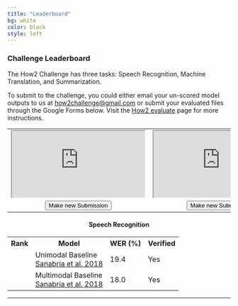 ```yaml
---
title: "Leaderboard"
bg: white
color: black
style: left
---
```


### Challenge Leaderboard

The How2 Challenge has three tasks: Speech Recognition, Machine Translation, and Summarization. 

To submit to the challenge, you could either email your un-scored model outputs to us at <how2challenge@gmail.com> or submit your evaluated files through the Google Forms below. Visit the <a href="https://github.com/srvk/how2-dataset/blob/master/README.md#how2-evaluate">How2 evaluate</a> page for more instructions.

<table>
  <tr>
    <td>
      <iframe src="https://docs.google.com/spreadsheets/d/e/2PACX-1vQ8lB_FU4SQqfd7GblZzeGvtIUMUGxBt35-XnAaED0sSMtOuWgebqpBDZU5xSa8WwRYMLGbwzPdMBuF/pubhtml?gid=0&amp;single=true&amp;widget=true&amp;headers=false"></iframe>
    </td>
    <td>
      <iframe src="https://docs.google.com/spreadsheets/d/e/2PACX-1vSiC9ZbFzYVDwuEgvyM8Eiz07_E6S2vUtG2G_riELgYks_7wTv-WXLE2xbTqGDn4o9GQy4uVe9UH7Nm/pubhtml?widget=true&amp;headers=false"></iframe>
    </td>
    <td>
      <iframe src="https://docs.google.com/spreadsheets/d/e/2PACX-1vS41scbDXzQ48zYTMLJAeH5XRTxh5I0NQp8kttja308VcZDfTaz7WpSCK028wLlpQPaNWjLEK4bqOJa/pubhtml?widget=true&amp;headers=false"></iframe>
    </td>
  </tr>
    <tr align="center">
    <td><div class="authorbio" align="top">
      <button type="button" class="btncls" onclick="location.href = 'https://forms.gle/z8Q7Qhbw2Ku6MmKbA';">Make new Submission</button>
      </div></td>
    <td><div class="authorbio" align="top">
      <button type="button" class="btncls" onclick="location.href = 'https://forms.gle/27ABz4niLAzW2EHA6';">Make new Submission</button>
      </div></td>
    <td><div class="authorbio" align="top">
      <button type="button" class="btncls" onclick="location.href = 'https://forms.gle/ffTeQYcRaCYiGYsN9';">Make new Submission</button>
      </div></td>
  </tr>
</table>

<div align="center">
<h4>Speech Recognition</h4>
<table class="tg">
  <tr>
    <th class="tg-qnmb">Rank</th>
    <th class="tg-qnmb">Model</th>
    <th class="tg-qnmb">WER (%)</th>
    <th class="tg-qnmb">Verified</th>
  </tr>
  <tr>
    <td class="tg-fqar"></td>
    <td class="tg-fqar">Unimodal Baseline<br><a href="https://arxiv.org/abs/1811.00347">Sanabria et al. 2018</a></td>
    <td class="tg-fqar">19.4</td>
    <td class="tg-fqar">Yes</td>
  </tr>
  <tr>
    <td class="tg-s6z2"></td>
    <td class="tg-jlrw">Multimodal Baseline <br><a href="https://arxiv.org/abs/1811.00347">Sanabria et al. 2018</a></td>
    <td class="tg-jlrw">18.0</td>
    <td class="tg-jlrw">Yes</td>
  </tr>
</table>
</div>



* * *
